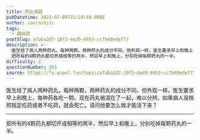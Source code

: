 ```yaml
---
title: 药丸难题
pubDatetime: 2021-07-04T21:24:50.000Z
author: caorushizi
tags:
  - 趣味题
postSlug: a7aba2d7-10f3-4ed9-8453-cc7b68edef77
description: >-
  医生给了病人两种药丸，每种两颗，两种药丸的成分不同，但外观一样，医生要求早上和晚上，每种药各吃一颗。现在药丸被混在了一起，难以分辨。如果病人没按照规定吃药或者不吃药，就会死亡。请问他要怎么做才能活下来？
  把所有的4颗药丸都切开成相等的两半，然后早上和晚上，分别吃掉每颗药丸的一半。 
difficulty: 2
questionNumber: 355
source: https://fe.ecool.fun/topic/a7aba2d7-10f3-4ed9-8453-cc7b68edef77
---
```


医生给了病人两种药丸，每种两颗，两种药丸的成分不同，但外观一样，医生要求早上和晚上，每种药各吃一颗。现在药丸被混在了一起，难以分辨。如果病人没按照规定吃药或者不吃药，就会死亡。请问他要怎么做才能活下来？



---

把所有的4颗药丸都切开成相等的两半，然后早上和晚上，分别吃掉每颗药丸的一半。
